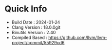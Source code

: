 # Quick Info
* Build Date : 2024-01-24
* Clang Version : 18.0.0git
* Binutils Version : 2.40
* Compiled Based : https://github.com/llvm/llvm-project/commit/55929cd6
